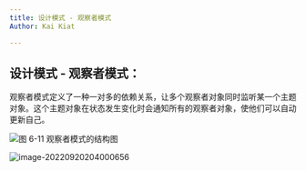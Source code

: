 ```yaml
---
title: 设计模式 - 观察者模式
Author: Kai Kiat

---
```


## 设计模式 - 观察者模式：

观察者模式定义了一种一对多的依赖关系，让多个观察者对象同时监听某一个主题对象。这个主题对象在状态发生变化时会通知所有的观察者对象，使他们可以自动更新自己。

![图 6-11 观察者模式的结构图](https://img-blog.csdn.net/20161111191040882)



![image-20220920204000656](C:\Users\GIGA\AppData\Roaming\Typora\typora-user-images\image-20220920204000656.png)